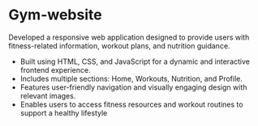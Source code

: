 # Gym-website
Developed a responsive web application designed to provide users with fitness-related information, workout plans, and nutrition guidance.
  - Built using HTML, CSS, and JavaScript for a dynamic and interactive frontend experience.
  - Includes multiple sections: Home, Workouts, Nutrition, and Profile.
  - Features user-friendly navigation and visually engaging design with relevant images.
  - Enables users to access fitness resources and workout routines to support a healthy lifestyle
